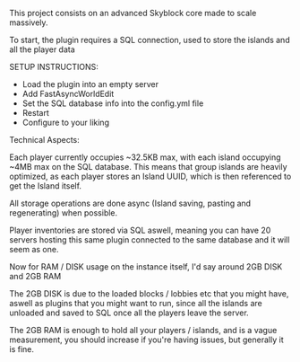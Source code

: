 This project consists on an advanced Skyblock core made to scale massively.

To start, the plugin requires a SQL connection, used to store the islands and all the player data

SETUP INSTRUCTIONS:
- Load the plugin into an empty server
- Add FastAsyncWorldEdit
- Set the SQL database info into the config.yml file
- Restart
- Configure to your liking


Technical Aspects:

Each player currently occupies ~32.5KB max, with each island occupying ~4MB max on the SQL database.
This means that group islands are heavily optimized, as each player stores an Island UUID, which is then referenced to get the Island itself.

All storage operations are done async (Island saving, pasting and regenerating) when possible.

Player inventories are stored via SQL aswell, meaning you can have 20 servers hosting this same plugin connected to the same database and it will seem as one.

Now for RAM / DISK usage on the instance itself, I'd say around 2GB DISK and 2GB RAM

The 2GB DISK is due to the loaded blocks / lobbies etc that you might have, aswell as plugins that you might want to run, since all the islands
are unloaded and saved to SQL once all the players leave the server.

The 2GB RAM is enough to hold all your players / islands, and is a vague measurement, you should increase if you're having issues, but generally it is fine.

